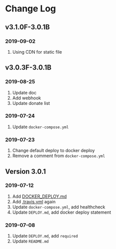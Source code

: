 # Change Log

## v3.1.0F-3.0.1B

### 2019-09-02

1. Using CDN for static file

## v3.0.3F-3.0.1B

### 2019-08-25

1. Update doc
2. Add webhook
3. Update donate list

### 2019-07-24

1. Update `docker-compose.yml`

### 2019-07-23

1. Change default deploy to docker deploy
2. Remove a comment from `docker-compose.yml`

## Version 3.0.1

### 2019-07-12

1. Add [DOCKER_DEPLOY.md](./doc/DOCKER_DEPLOY.md)
2. Add [.travis.yml](./.travis.yml) again
3. Update `docker-compose.yml`, add healthcheck
4. Update `DEPLOY.md`, add docker deploy statement

### 2019-07-08

1. Update `DEPLOY.md`, add `required`
2. Update `README.md`